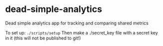 # dead-simple-analytics
Dead simple analytics app for tracking and comparing shared metrics

To set up:
`./scripts/setup`
Then make a ./secret_key file with a secret key in it (this will not be published to git!)

